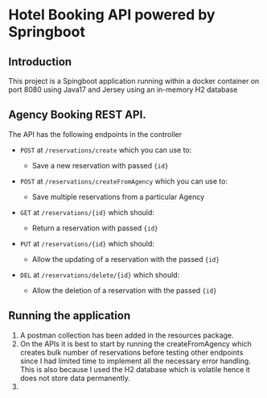 # Hotel Booking API powered by Springboot

## Introduction
This project is a Spingboot application running within a docker container on port 8080 using Java17 and Jersey using an in-memory H2 database

## Agency Booking REST API.

The API has the following endpoints in the controller

- `POST` at `/reservations/create` which you can use to:
    - Save a new reservation with passed `{id}`
  

- `POST` at `/reservations/createFromAgency` which you can use to:
    - Save multiple reservations from a particular Agency


- `GET` at `/reservations/{id}` which should:
    - Return a reservation with passed `{id}`


- `PUT` at `/reservations/{id}` which should:
    - Allow the updating of a reservation with the passed `{id}`


- `DEL` at `/reservations/delete/{id}` which should:
    - Allow the deletion of a reservation with the passed `{id}`



## Running the application

1. A postman collection has been added in the resources package.
2. On the APIs it is best to start by running the createFromAgency which creates bulk number of reservations before testing other endpoints since 
   I had limited time to implement all the necessary error handling. This is also because I used the H2 database which is volatile hence it does not store data permanently. 
3. 

